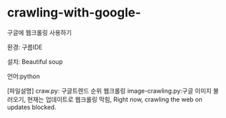 # crawling-with-google-
구글에 웹크롤링 사용하기

환경: 구름IDE

설치: Beautiful soup

언어:python

[파일설명]
craw.py: 구글트렌드 순위 웹크롤링
image-crawling.py:구글 이미지 불러오기, 현재는 업데이트로 웹크롤링 막힘,  Right now, crawling the web on updates blocked.
